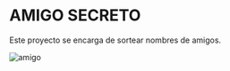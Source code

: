 <h1>AMIGO SECRETO</h1>
Este proyecto se encarga de sortear nombres de amigos.

![amigo](https://github.com/user-attachments/assets/e5b63c80-13c3-4b73-8edd-0c8e9dd74fe0)
